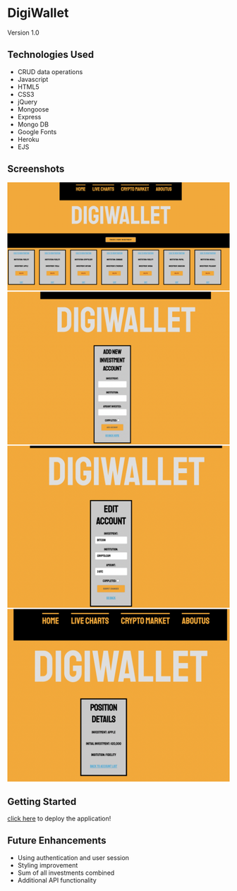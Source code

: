# DigiWallet

Version 1.0

## Technologies Used
* CRUD data operations 
* Javascript
* HTML5
* CSS3
* jQuery
* Mongoose
* Express
* Mongo DB
* Google Fonts
* Heroku
* EJS



## Screenshots 
![index](/Index.png)
![new](/new.png)
![edit](/edit.png)
![show](/show.png)


 ## Getting Started
 [click here](https://digiwallet22.herokuapp.com/) to deploy the application!
 
 ## Future Enhancements
 * Using authentication and user session
 * Styling improvement
 * Sum of all investments combined 
 * Additional API functionality 
